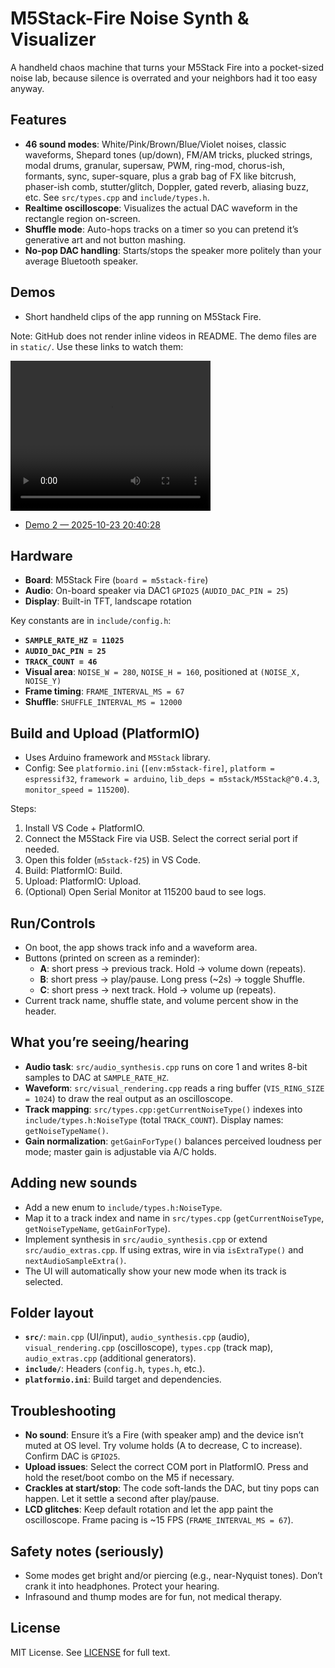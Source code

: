 # M5Stack-Fire Noise Synth & Visualizer 

A handheld chaos machine that turns your M5Stack Fire into a pocket-sized noise lab, because silence is overrated and your neighbors had it too easy anyway.

## Features
- **46 sound modes**: White/Pink/Brown/Blue/Violet noises, classic waveforms, Shepard tones (up/down), FM/AM tricks, plucked strings, modal drums, granular, supersaw, PWM, ring-mod, chorus-ish, formants, sync, super-square, plus a grab bag of FX like bitcrush, phaser-ish comb, stutter/glitch, Doppler, gated reverb, aliasing buzz, etc. See `src/types.cpp` and `include/types.h`.
- **Realtime oscilloscope**: Visualizes the actual DAC waveform in the rectangle region on-screen.
- **Shuffle mode**: Auto-hops tracks on a timer so you can pretend it’s generative art and not button mashing.
- **No-pop DAC handling**: Starts/stops the speaker more politely than your average Bluetooth speaker.

## Demos
- Short handheld clips of the app running on M5Stack Fire.

Note: GitHub does not render inline videos in README. The demo files are in `static/`. Use these links to watch them:



<video src="static/video_2025-10-23_20-40-14.webm" width="320" height="240" controls></video>
- [Demo 2 — 2025-10-23 20:40:28](static/video_2025-10-23_20-40-28.webm)

## Hardware
- **Board**: M5Stack Fire (`board = m5stack-fire`)
- **Audio**: On-board speaker via DAC1 `GPIO25` (`AUDIO_DAC_PIN = 25`)
- **Display**: Built-in TFT, landscape rotation

Key constants are in `include/config.h`:
- **`SAMPLE_RATE_HZ = 11025`**
- **`AUDIO_DAC_PIN = 25`**
- **`TRACK_COUNT = 46`**
- **Visual area**: `NOISE_W = 280`, `NOISE_H = 160`, positioned at `(NOISE_X, NOISE_Y)`
- **Frame timing**: `FRAME_INTERVAL_MS = 67`
- **Shuffle**: `SHUFFLE_INTERVAL_MS = 12000`

## Build and Upload (PlatformIO)
- Uses Arduino framework and `M5Stack` library.
- Config: See `platformio.ini` (`[env:m5stack-fire]`, `platform = espressif32`, `framework = arduino`, `lib_deps = m5stack/M5Stack@^0.4.3`, `monitor_speed = 115200`).

Steps:
1. Install VS Code + PlatformIO.
2. Connect the M5Stack Fire via USB. Select the correct serial port if needed.
3. Open this folder (`m5stack-f25`) in VS Code.
4. Build: PlatformIO: Build.
5. Upload: PlatformIO: Upload.
6. (Optional) Open Serial Monitor at 115200 baud to see logs.

## Run/Controls
- On boot, the app shows track info and a waveform area.
- Buttons (printed on screen as a reminder):
  - **A**: short press → previous track. Hold → volume down (repeats).
  - **B**: short press → play/pause. Long press (~2s) → toggle Shuffle.
  - **C**: short press → next track. Hold → volume up (repeats).
- Current track name, shuffle state, and volume percent show in the header.

## What you’re seeing/hearing
- **Audio task**: `src/audio_synthesis.cpp` runs on core 1 and writes 8-bit samples to DAC at `SAMPLE_RATE_HZ`.
- **Waveform**: `src/visual_rendering.cpp` reads a ring buffer (`VIS_RING_SIZE = 1024`) to draw the real output as an oscilloscope.
- **Track mapping**: `src/types.cpp:getCurrentNoiseType()` indexes into `include/types.h:NoiseType` (total `TRACK_COUNT`). Display names: `getNoiseTypeName()`.
- **Gain normalization**: `getGainForType()` balances perceived loudness per mode; master gain is adjustable via A/C holds.

## Adding new sounds
- Add a new enum to `include/types.h:NoiseType`.
- Map it to a track index and name in `src/types.cpp` (`getCurrentNoiseType`, `getNoiseTypeName`, `getGainForType`).
- Implement synthesis in `src/audio_synthesis.cpp` or extend `src/audio_extras.cpp`. If using extras, wire in via `isExtraType()` and `nextAudioSampleExtra()`.
- The UI will automatically show your new mode when its track is selected.

## Folder layout
- **`src/`**: `main.cpp` (UI/input), `audio_synthesis.cpp` (audio), `visual_rendering.cpp` (oscilloscope), `types.cpp` (track map), `audio_extras.cpp` (additional generators).
- **`include/`**: Headers (`config.h`, `types.h`, etc.).
- **`platformio.ini`**: Build target and dependencies.

## Troubleshooting
- **No sound**: Ensure it’s a Fire (with speaker amp) and the device isn’t muted at OS level. Try volume holds (A to decrease, C to increase). Confirm DAC is `GPIO25`.
- **Upload issues**: Select the correct COM port in PlatformIO. Press and hold the reset/boot combo on the M5 if necessary.
- **Crackles at start/stop**: The code soft-lands the DAC, but tiny pops can happen. Let it settle a second after play/pause.
- **LCD glitches**: Keep default rotation and let the app paint the oscilloscope. Frame pacing is ~15 FPS (`FRAME_INTERVAL_MS = 67`).

## Safety notes (seriously)
- Some modes get bright and/or piercing (e.g., near-Nyquist tones). Don’t crank it into headphones. Protect your hearing.
- Infrasound and thump modes are for fun, not medical therapy.

## License
MIT License. See [LICENSE](./LICENSE) for full text.
